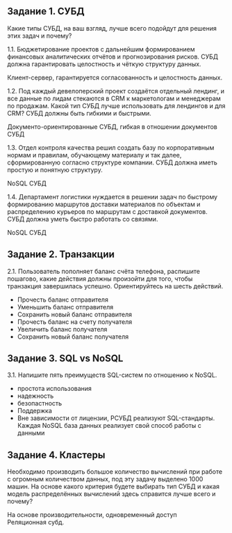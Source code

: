 ## Задание 1. СУБД
Какие типы СУБД, на ваш взгляд, лучше всего подойдут для решения этих задач и почему?

1.1. Бюджетирование проектов с дальнейшим формированием финансовых аналитических отчётов и прогнозирования рисков. СУБД должна гарантировать целостность и чёткую структуру данных.

Клиент-сервер, гарантируется согласованность и целостность данных.

1.2. Под каждый девелоперский проект создаётся отдельный лендинг, и все данные по лидам стекаются в CRM к маркетологам и менеджерам по продажам. Какой тип СУБД лучше использовать для лендингов и для CRM? СУБД должны быть гибкими и быстрыми.

Документо-ориентированные СУБД, гибкая в отношении документов СУБД

1.3. Отдел контроля качества решил создать базу по корпоративным нормам и правилам, обучающему материалу и так далее, сформированную согласно структуре компании. СУБД должна иметь простую и понятную структуру.

NoSQL СУБД

1.4. Департамент логистики нуждается в решении задач по быстрому формированию маршрутов доставки материалов по объектам и распределению курьеров по маршрутам с доставкой документов. СУБД должна уметь быстро работать со связями.

NoSQL СУБД

## Задание 2. Транзакции

2.1. Пользователь пополняет баланс счёта телефона, распишите пошагово, какие действия должны произойти для того, чтобы транзакция завершилась успешно. Ориентируйтесь на шесть действий.

* Прочесть баланс отправителя
* Уменьшить баланс отправителя
* Сохранить новый баланс отправителя
* Прочесть баланс на счету получателя
* Увеличить баланс получателя
* Сохранить новый баланс получателя

## Задание 3. SQL vs NoSQL

3.1. Напишите пять преимуществ SQL-систем по отношению к NoSQL.
* простота использования
* надежность
* безопастность
* Поддержка
* Вне зависимости от лицензии, РСУБД реализуют SQL-стандарты. Каждая NoSQL база данных реализует свой способ работы с данными

## Задание 4. Кластеры
Необходимо производить большое количество вычислений при работе с огромным количеством данных, под эту задачу выделено 1000 машин.
На основе какого критерия будете выбирать тип СУБД и какая модель распределённых вычислений здесь справится лучше всего и почему?

На основе производительности, одновременный доступ \
Реляционная субд.
